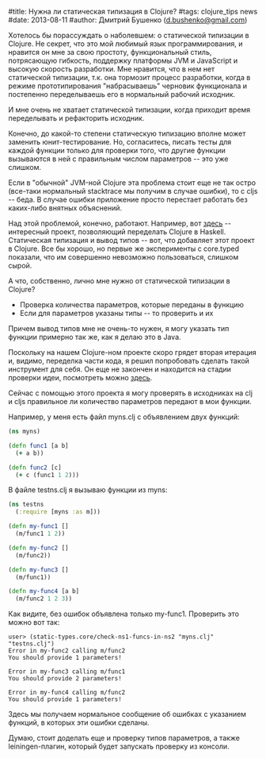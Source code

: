 #title: Нужна ли статическая типизация в Clojure?
#tags: clojure_tips news
#date: 2013-08-11
#author: Дмитрий Бушенко (d.bushenko@gmail.com)

Хотелось бы порассуждать о наболевшем: о статической типизации в Clojure. Не секрет, что это мой любимый язык программирования, и нравится он мне за свою простоту, функциональный стиль, потрясающую гибкость, поддержку платформы JVM и JavaScript и высокую скорость разработки. Мне нравится, что в нем нет статической типизации, т.к. она тормозит процесс разработки, когда в режиме прототипирования "набрасываешь" черновик функционала и постепенно переделываешь его в нормальный рабочий исходник.

И мне очень не хватает статической типизации, когда приходит время переделывать и рефакторить исходник.

Конечно, до какой-то степени статическую типизацию вполне может заменить юнит-тестирование. Но, согласитесь, писать тесты для каждой функции только для проверки того, что другие функции вызываются в ней с правильным числом параметров -- это уже слишком.

Если в "обычной" JVM-ной Clojure эта проблема стоит еще не так остро (все-таки нормальный stacktrace мы получим в случае ошибки), то с cljs -- беда. В случае ошибки приложение просто перестает работать без каких-либо внятных объяснений.

Над этой проблемой, конечно, работают. Например, вот [здесь](https://github.com/clojure/core.typed) -- интересный проект, позволяющий переделать Clojure в Haskell. Статическая типизация и вывод типов -- вот, что добавляет этот проект в Clojure. Все бы хорошо, но первые же эксперименты с core.typed показали, что им совершенно невозможно пользоваться, слишком сырой.

А что, собственно, лично мне нужно от статической типизации в Clojure?

* Проверка количества параметров, которые переданы в функцию
* Если для параметров указаны типы -- то проверить и их

Причем вывод типов мне не очень-то нужен, я могу указать тип функции примерно так же, как я делаю это в Java.

Поскольку на нашем Clojure-ном проекте скоро грядет вторая итерация и, видимо, переделка части кода, я решил попробовать сделать такой инструмент для себя. Он еще не закончен и находится на стадии проверки идеи, посмотреть можно [здесь](https://github.com/dbushenko/static-types).

Сейчас с помощью этого проекта я могу проверять в исходниках на clj и cljs правильное ли количество параметров передают в мои функции.

Например, у меня есть файл myns.clj с объявлением двух функций:

```clojure
(ns myns)

(defn func1 [a b]
  (+ a b))

(defn func2 [c]
  (+ c (func1 1 2)))
```

В файле testns.clj я вызываю функции из myns:

```clojure
(ns testns
  (:require [myns :as m]))

(defn my-func1 []
  (m/func1 1 2))

(defn my-func2 []
  (m/func2))

(defn my-func3 []
  (m/func1))

(defn my-func4 [a b]
  (m/func2 1 2 3))
```

Как видите, без ошибок объявлена только my-func1. Проверить это можно вот так:

```shell
user> (static-types.core/check-ns1-funcs-in-ns2 "myns.clj" "testns.clj")
Error in my-func2 calling m/func2
You should provide 1 parameters!

Error in my-func3 calling m/func1
You should provide 2 parameters!

Error in my-func4 calling m/func2
You should provide 1 parameters!
```

Здесь мы получаем нормальное сообщение об ошибках с указанием функций, в которых эти ошибки сделаны.

Думаю, стоит доделать еще и проверку типов параметров, а также leiningen-плагин, который будет запускать проверку из консоли.